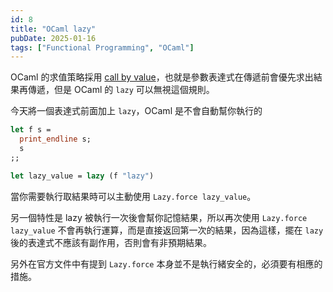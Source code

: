 ```yaml
---
id: 8
title: "OCaml lazy"
pubDate: 2025-01-16
tags: ["Functional Programming", "OCaml"]
---
```


OCaml 的求值策略採用 [call by value](https://en.wikipedia.org/wiki/Evaluation_strategy#Call_by_value)，也就是參數表達式在傳遞前會優先求出結果再傳遞，但是 OCaml 的 `lazy` 可以無視這個規則。

今天將一個表達式前面加上 `lazy`，OCaml 是不會自動幫你執行的

```ocaml
let f s =
  print_endline s;
  s
;;

let lazy_value = lazy (f "lazy")
```

當你需要執行取結果時可以主動使用 `Lazy.force lazy_value`。

另一個特性是 lazy 被執行一次後會幫你記憶結果，所以再次使用 `Lazy.force lazy_value` 不會再執行運算，而是直接返回第一次的結果，因為這樣，擺在 `lazy` 後的表達式不應該有副作用，否則會有非預期結果。

另外在官方文件中有提到 `Lazy.force` 本身並不是執行緒安全的，必須要有相應的措施。
